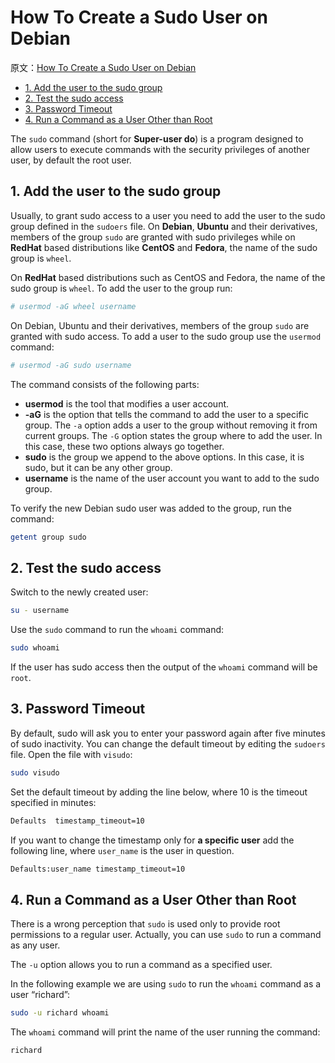 # How To Create a Sudo User on Debian

原文：[How To Create a Sudo User on Debian](https://linuxize.com/post/how-to-create-a-sudo-user-on-debian/)

<!-- TOC -->

- [1. Add the user to the sudo group](#1-add-the-user-to-the-sudo-group)
- [2. Test the sudo access](#2-test-the-sudo-access)
- [3. Password Timeout](#3-password-timeout)
- [4. Run a Command as a User Other than Root](#4-run-a-command-as-a-user-other-than-root)

<!-- /TOC -->

The `sudo` command (short for **Super-user do**) is a program designed to allow users to execute commands with the security privileges of another user, by default the root user.

## 1. Add the user to the sudo group

Usually, to grant sudo access to a user you need to add the user to the sudo group defined in the `sudoers` file. On **Debian**, **Ubuntu** and their derivatives, members of the group `sudo` are granted with sudo privileges while on **RedHat** based distributions like **CentOS** and **Fedora**, the name of the sudo group is `wheel`.

On **RedHat** based distributions such as CentOS and Fedora, the name of the sudo group is `wheel`. To add the user to the group run:

```bash
# usermod -aG wheel username
```

On Debian, Ubuntu and their derivatives, members of the group `sudo` are granted with sudo access. To add a user to the sudo group use the `usermod` command:

```bash
# usermod -aG sudo username
```

The command consists of the following parts:

- **usermod** is the tool that modifies a user account.
- **-aG** is the option that tells the command to add the user to a specific group. The `-a` option adds a user to the group without removing it from current groups. The `-G` option states the group where to add the user. In this case, these two options always go together.
- **sudo** is the group we append to the above options. In this case, it is sudo, but it can be any other group.
- **username** is the name of the user account you want to add to the sudo group.

To verify the new Debian sudo user was added to the group, run the command:

```bash
getent group sudo
```

## 2. Test the sudo access


Switch to the newly created user:

```bash
su - username
```

Use the `sudo` command to run the `whoami` command:

```bash
sudo whoami
```

If the user has sudo access then the output of the `whoami` command will be `root`.

## 3. Password Timeout

By default, sudo will ask you to enter your password again after five minutes of sudo inactivity. You can change the default timeout by editing the `sudoers` file. Open the file with `visudo`:

```bash
sudo visudo
```

Set the default timeout by adding the line below, where 10 is the timeout specified in minutes:

```txt
Defaults  timestamp_timeout=10
```

If you want to change the timestamp only for **a specific user** add the following line, where `user_name` is the user in question.

```txt
Defaults:user_name timestamp_timeout=10
```

## 4. Run a Command as a User Other than Root

There is a wrong perception that `sudo` is used only to provide root permissions to a regular user. Actually, you can use `sudo` to run a command as any user.

The `-u` option allows you to run a command as a specified user.

In the following example we are using `sudo` to run the `whoami` command as a user “richard”:

```bash
sudo -u richard whoami
```

The `whoami` command will print the name of the user running the command:

```bash
richard
```
